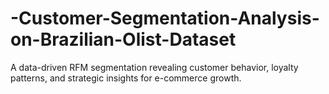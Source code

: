 # -Customer-Segmentation-Analysis-on-Brazilian-Olist-Dataset
A data-driven RFM segmentation revealing customer behavior, loyalty patterns, and strategic insights for e-commerce growth.
